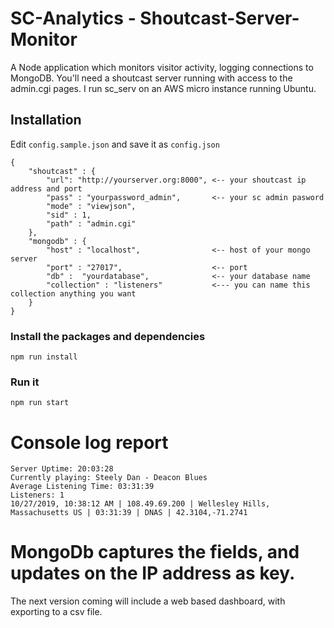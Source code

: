 # SC-Analytics - Shoutcast-Server-Monitor
A Node application which monitors visitor activity, logging connections to MongoDB.
You'll need a shoutcast server running with access to the admin.cgi pages. I run sc_serv on an AWS micro instance running Ubuntu. 

## Installation
Edit `config.sample.json` and save it as `config.json`

```
{
    "shoutcast" : {
        "url": "http://yourserver.org:8000", <-- your shoutcast ip address and port
        "pass" : "yourpassword_admin",       <-- your sc admin pasword
        "mode" : "viewjson", 
        "sid" : 1,
        "path" : "admin.cgi"
    },
    "mongodb" : {
        "host" : "localhost",                <-- host of your mongo server
        "port" : "27017",                    <-- port
        "db" :  "yourdatabase",              <-- your database name
        "collection" : "listeners"           <--- you can name this collection anything you want
    }
}
```

### Install the packages and dependencies
`npm run install`

### Run it
`npm run start` 

# Console log report
```
Server Uptime: 20:03:28
Currently playing: Steely Dan - Deacon Blues
Average Listening Time: 03:31:39
Listeners: 1
10/27/2019, 10:38:12 AM | 108.49.69.200 | Wellesley Hills, Massachusetts US | 03:31:39 | DNAS | 42.3104,-71.2741
```

# MongoDb captures the fields, and updates on the IP address as key.
The next version coming will include a web based dashboard, with exporting to a csv file.
